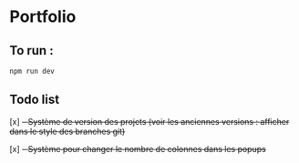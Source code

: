 # Portfolio

## To run :

```bash
npm run dev
```

## Todo list

[x] ~~- Système de version des projets (voir les anciennes versions : afficher dans le style des branches git)~~

[x] ~~- Système pour changer le nombre de colonnes dans les popups~~
